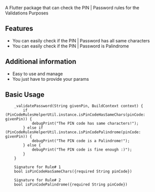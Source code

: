 A Flutter package that can check the PIN | Password rules for the Validations Purposes

## Features

* You can easily check if the PIN | Password has all same characters
* You can easily check if the PIN | Password is Palindrome

## Additional information

* Easy to use and manage
* You just have to provide your params

## Basic Usage

```
    _validatePassword(String givenPin, BuildContext context) {
        if (PinCodeRulesHelperUtil.instance.isPinCodeHasSameChars(pinCode: givenPin)) {
            debugPrint("The PIN code has same characters!");
        } else if (PinCodeRulesHelperUtil.instance.isPinCodePalindrome(pinCode: givenPin)) {
            debugPrint("The PIN code is a Palindrome!");
        } else {
            debugPrint("The PIN code is fine enough :)");
        }
    }
    
    Signature for Rule# 1
    bool isPinCodeHasSameChars({required String pinCode})
    
    Signature for Rule# 2
    bool isPinCodePalindrome({required String pinCode})
```